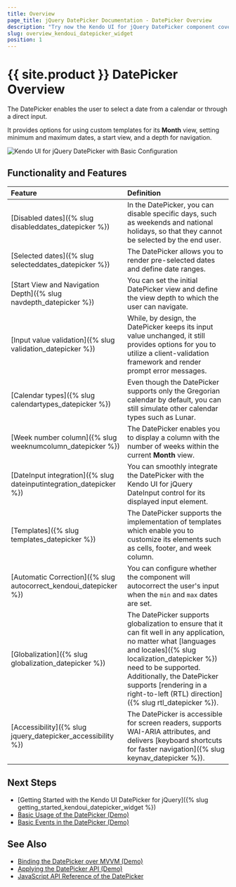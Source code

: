 ```yaml
---
title: Overview
page_title: jQuery DatePicker Documentation - DatePicker Overview
description: "Try now the Kendo UI for jQuery DatePicker component covering everything from disabling and selecting dates and managing its navigation depth to validating its input value and using its accessibility and globalization features."
slug: overview_kendoui_datepicker_widget
position: 1
---
```


# {{ site.product }} DatePicker Overview

The DatePicker enables the user to select a date from a calendar or through a direct input.

It provides options for using custom templates for its **Month** view, setting minimum and maximum dates, a start view, and a depth for navigation.

![Kendo UI for jQuery DatePicker with Basic Configuration](datepicker-basic.png)

## Functionality and Features

|Feature|Definition
|:---|:---
| [Disabled dates]({% slug disableddates_datepicker %})|In the DatePicker, you can disable specific days, such as weekends and national holidays, so that they cannot be selected by the end user.
| [Selected dates]({% slug selecteddates_datepicker %})|The DatePicker allows you to render pre-selected dates and define date ranges. 
| [Start View and Navigation Depth]({% slug navdepth_datepicker %})|You can set the initial DatePicker view and define the view depth to which the user can navigate.
| [Input value validation]({% slug validation_datepicker %})|While, by design, the DatePicker keeps its input value unchanged, it still provides options for you to utilize a client-validation framework and render prompt error messages. 
| [Calendar types]({% slug calendartypes_datepicker %})|Even though the DatePicker supports only the Gregorian calendar by default, you can still simulate other calendar types such as Lunar. 
| [Week number column]({% slug weeknumcolumn_datepicker %})|The DatePicker enables you to display a column with the number of weeks within the current **Month** view.
| [DateInput integration]({% slug dateinputintegration_datepicker %})|You can smoothly integrate the DatePicker with the Kendo UI for jQuery DateInput control for its displayed input element.
| [Templates]({% slug templates_datepicker %})|The DatePicker supports the implementation of templates which enable you to customize its elements such as cells, footer, and week column.   
| [Automatic Correction]({% slug autocorrect_kendoui_datepicker %})|You can configure whether the component will autocorrect the user's input when the `min` and `max` dates are set.
| [Globalization]({% slug globalization_datepicker %})|The DatePicker supports globalization to ensure that it can fit well in any application, no matter what [languages and locales]({% slug localization_datepicker %}) need to be supported. Additionally, the DatePicker supports [rendering in a right-to-left (RTL) direction]({% slug rtl_datepicker %}).
| [Accessibility]({% slug jquery_datepicker_accessibility %})|The DatePicker is accessible for screen readers, supports WAI-ARIA attributes, and delivers [keyboard shortcuts for faster navigation]({% slug keynav_datepicker %}).


## Next Steps

* [Getting Started with the Kendo UI DatePicker for jQuery]({% slug getting_started_kendoui_datepicker_widget %})
* [Basic Usage of the DatePicker (Demo)](https://demos.telerik.com/kendo-ui/datepicker/index)
* [Basic Events in the DatePicker (Demo)](https://demos.telerik.com/kendo-ui/datepicker/events)

## See Also 

* [Binding the DatePicker over MVVM (Demo)](https://demos.telerik.com/kendo-ui/datepicker/keyboard-navigation)
* [Applying the DatePicker API (Demo)](https://demos.telerik.com/kendo-ui/datepicker/api)
* [JavaScript API Reference of the DatePicker](/api/javascript/ui/datepicker)
